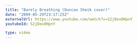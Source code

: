 ```yaml
---
title: "Barely Breathing (Duncan Sheik cover)"
date: "2009-05-29T23:17:25Z"
externalUrl: https://www.youtube.com/watch?v=S2jDex0HpnY
youtubeId: S2jDex0HpnY

type: video
---
```

